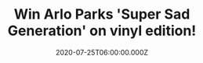 ---
campaign-uuid: "c-46497a2a-6f50-482e-b7d3-f3701face972"
type: "Competition"
category: "Music"
date: "2020-07-25T06:00:00.000Z"
end-date: "2020-09-25T23:59:00.000Z"
disable-form: false
is_promoted: false
has_entry_page: true
title: "Win Arlo Parks 'Super Sad Generation' on vinyl edition!"
competition-description: "<p>We have on our hands a limited edition LP Red transparent\
  \ Vinyl of the amazing singer Arlo Parks: ' 'Super Sad Generation'. It includes\
  \ unlimited streaming of all digital tracks from Arlo Parks' first and second EP's,\
  \ PLUS a free spoken word poem 'London'.</p>\n<p>Click below and it could be yours.</p>\n"
hero-header: "Win Arlo Parks 'Super Sad Generation' on vinyl edition!"
terms-confirmation: "N/A"
banner-img: "https://assets.expresslyapp.com/asset-60f76e0f-dc2c-4599-b09c-03ef456be71b.jpg"
logo-left-href: "aaa.nme.com"
logo-left-image: "https://assets.expresslyapp.com/asset-9d9d3fb6-f65f-4a23-91ed-8fc45fe41f79.jpg"
logo-left-title: "NME AAA"
bg-image-hero: "https://assets.expresslyapp.com/asset-5e76eece-6bdd-405b-a707-07ec73094764.jpg"
bg-image-first: "https://assets.expresslyapp.com/asset-96bcbd31-1291-40d2-a487-079279af8606.jpg"
section1-content: "<p>We have on our hands a limited edition LP Red transparent Vinyl\
  \ of the singer Arlo Parks: 'Super Sad Generation'. It includes unlimited streaming\
  \ of all digital tracks from Arlo Parks' first and second EP's, PLUS a free spoken\
  \ word poem 'London'.</p>\n<p>The artwork sleeve is reverse board black - and includes\
  \ the 'London' poem written by Arlo Parks. Also the artwork sleeve are both front\
  \ and back created by Arlo Parks. The vinyl includes her song'Sophie'. A song about\
  \ 'crumbling under expectations and feeling helpless, but with a persistent, quiet\
  \ sense of hope underpinning it'. True to form, it's a melodic and beautifully articulated\
  \ sonnet, cementing the notion that she is overwhelmingly considered the majestic\
  \ voice of Generation Z.</p>\n"
entry-title: "Win Arlo Parks 'Super Sad Generation' on vinyl edition!"
entry-content: "<p>Enter the draw to win Arlo Parks 'Super Sad Generation' on vinyl\
  \ edition\nby completing the form below before 23:59 on the 25th of September 2020.</p>\n"
has-winner: false
prize-description: "Arlo Parks 'Super Sad Generation' on vinyl edition!"
special-conditions: "Multiple entries are allowed up to one every day."
country-restrictions:
- "GB"
---